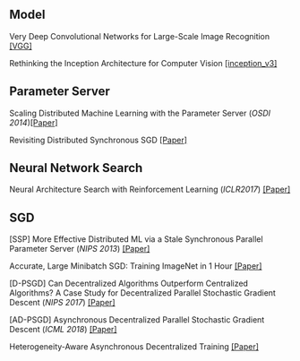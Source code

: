 ## Model
Very Deep Convolutional Networks for Large-Scale Image Recognition [[VGG]](https://arxiv.org/abs/1409.1556)

Rethinking the Inception Architecture for Computer Vision [[inception_v3]](https://arxiv.org/pdf/1512.00567.pdf)

## Parameter Server
Scaling Distributed Machine Learning with the Parameter Server (*OSDI 2014*)[[Paper]](https://www.cs.cmu.edu/~muli/file/parameter_server_osdi14.pdf)

Revisiting Distributed Synchronous SGD [[Paper]](https://arxiv.org/abs/1604.00981)

## Neural Network Search
Neural Architecture Search with Reinforcement Learning (*ICLR2017*) [[Paper]](https://research.google/pubs/pub45826/)

## SGD
[SSP] More Effective Distributed ML via a Stale Synchronous Parallel Parameter Server (*NIPS 2013*) [[Paper]](http://www.cs.cmu.edu/~seunghak/SSPTable_NIPS2013.pdf)

Accurate, Large Minibatch SGD: Training ImageNet in 1 Hour [[Paper]](https://arxiv.org/pdf/1706.02677.pdf)

[D-PSGD] Can Decentralized Algorithms Outperform Centralized Algorithms? A Case Study for Decentralized Parallel Stochastic Gradient Descent (*NIPS 2017*) [[Paper]](http://papers.nips.cc/paper/7117-can-decentralized-algorithms-outperform-centralized-algorithms-a-case-study-for-decentralized-parallel-stochastic-gradient-descent.pdf)

[AD-PSGD] Asynchronous Decentralized Parallel Stochastic Gradient Descent (*ICML 2018*) [[Paper]](http://proceedings.mlr.press/v80/lian18a/lian18a.pdf)

Heterogeneity-Aware Asynchronous Decentralized Training [[Paper]](https://arxiv.org/abs/1909.08029)
